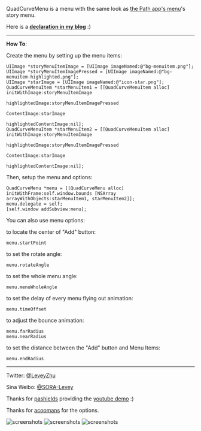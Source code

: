 QuadCurveMenu is a menu with the same look as [the Path app's menu](https://path.com/)'s story menu.

Here is a [**declaration in my blog**](http://www.lunaapp.com/blog/?p=66) :)

---

**How To**:


Create the menu by setting up the menu items:

	UIImage *storyMenuItemImage = [UIImage imageNamed:@"bg-menuitem.png"];
	UIImage *storyMenuItemImagePressed = [UIImage imageNamed:@"bg-menuitem-highlighted.png"];
	UIImage *starImage = [UIImage imageNamed:@"icon-star.png"];
    QuadCurveMenuItem *starMenuItem1 = [[QuadCurveMenuItem alloc] initWithImage:storyMenuItemImage
                                                               highlightedImage:storyMenuItemImagePressed 
                                                                   ContentImage:starImage 
                                                        highlightedContentImage:nil];
	QuadCurveMenuItem *starMenuItem2 = [[QuadCurveMenuItem alloc] initWithImage:storyMenuItemImage
                                                               highlightedImage:storyMenuItemImagePressed 
                                                                   ContentImage:starImage 
                                                        highlightedContentImage:nil];

Then, setup the menu and options:

	QuadCurveMenu *menu = [[QuadCurveMenu alloc] initWithFrame:self.window.bounds [NSArray arrayWithObjects:starMenuItem1, starMenuItem2]];
	menu.delegate = self;
	[self.window addSubview:menu];

You can also use menu options:

to locate the center of "Add" button:

	menu.startPoint 

to set the rotate angle:

	menu.rotateAngle 

to set the whole menu angle:

	menu.menuWholeAngle 

to set the delay of every menu flying out animation:

	menu.timeOffset 

to adjust the bounce animation:

	menu.farRadius
	menu.nearRadius

to set the distance between the "Add" button and Menu Items:

	menu.endRadius

---

Twitter: [@LeveyZhu](https://twitter.com/#!/LeveyZhu) 

Sina Weibo: [@SORA-Levey](http://weibo.com/leveyzhu) 

Thanks for [pashields](https://github.com/pashields) providing the [youtube demo](http://www.youtube.com/watch?v=vddaYMtETjo) :)

Thanks for [acoomans](https://github.com/acoomans/QuadCurveMenu) for the options.


![screenshots](http://k.minus.com/ib1kHc4lnLB8bd.gif) ![screenshots](http://k.minus.com/iovTFVTQQ192K.gif) ![screenshots](http://k.minus.com/i4BrO2tfCJxzk.gif)
